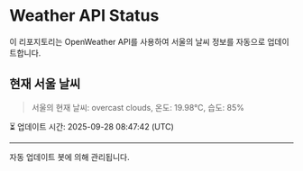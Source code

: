 
# Weather API Status

이 리포지토리는 OpenWeather API를 사용하여 서울의 날씨 정보를 자동으로 업데이트합니다.

## 현재 서울 날씨
> 서울의 현재 날씨: overcast clouds, 온도: 19.98°C, 습도: 85%

⏳ 업데이트 시간: 2025-09-28 08:47:42 (UTC)

---
자동 업데이트 봇에 의해 관리됩니다.
